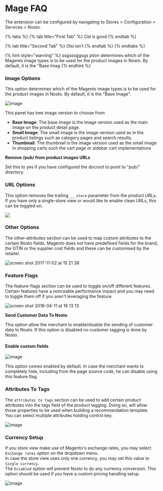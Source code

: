 # Mage FAQ

The extension can be configured by navigating to Stores &gt; Configuration &gt; Services &gt; Nosto.



{% tabs %}
{% tab title="First Tab" %}
Cid is good
{% endtab %}

{% tab title="Second Tab" %}
Olsi isn't
{% endtab %}
{% endtabs %}

{% hint style="warning" %}
ssgsssggsgs ption determines which of the Magento image types is to be used for the product images in Nosto. By default, it is the "Base Imag
{% endhint %}

### Image Options

This option determines which of the Magento image types is to be used for the product images in Nosto. By default, it is the "Base Image".

![image](https://user-images.githubusercontent.com/2778820/44143465-6f28b780-a08c-11e8-983f-a530a50e08a7.png)

This panel has tree image version to choose from:

* **Base Image**: The base image is the image version used as the main image on the product detail page.
* **Small Image**: The small image is the image version used as in the product listings such as category pages and search results.
* **Thumbnail**: The thumbnail is the image version used as the small image in shopping carts such the cart page or sidebar cart implementations

**Remove /pub/ from product images URLs** 

Set this to yes if you have configured the docroot to point to "pub/" directory.

### URL Options

This option removes the trailing `___store` parameter from the product URLs. If you have only a single-store view or would like to enable clean URLs, this can be toggled on.

![](https://user-images.githubusercontent.com/327432/36792597-a1591262-1ca3-11e8-812a-6a5dcdf096b3.png)

### Other Options

The other-attributes section can be used to map custom attributes to the certain Nosto fields. Magento does not have predefined fields for the brand, the GTIN or the supplier cost fields and these can be customised by the retailer.

![screen shot 2017-11-02 at 15 21 38](https://user-images.githubusercontent.com/327432/32328131-a34054e2-bfe1-11e7-881f-d8d2c3b58d73.png)

### Feature Flags

The feature-flags section can be used to toggle on/off different features. Certain features have a noticeable performance impact and you may need to toggle them off if you aren't leveraging the feature.

![screen shot 2018-04-11 at 16 13 13](https://user-images.githubusercontent.com/2778820/38618795-4c7950d8-3da3-11e8-999b-c65fdcc348c8.png)

**Send Customer Data To Nosto**

This option allow the merchant to enable/disable the sending of customer data to Nosto. If this option is disabled no customer tagging is done by Nosto.

#### Enable custom fields

![image](https://user-images.githubusercontent.com/2778820/44519745-9bafc500-a6d6-11e8-91a0-5726b3601280.png)

This option comes enabled by default. In case the merchant wants to completely hide, including from the page source code, he can disable using this feature flag.

### Attributes To Tags

The `attributes to tags` section can be used to add certain product attributes into the tags field of the product tagging. Doing so, will allow those properties to be used when building a recommendation template.   
 You can select multiple attributes holding control key.

![image](https://user-images.githubusercontent.com/2778820/42555072-be4025be-84ef-11e8-91df-e4328277f2fa.png)

### Currency Setup

If you store view make use of Magento's exchange rates, you may select `Exchange rates` option on the dropdown menu.   
 In case the store view uses only one currency, you may set this value to `Single currency`.   
 The `Disabled` option will prevent Nosto to do any currency conversion. This option should be used if you have a custom pricing handling setup.

![image](https://user-images.githubusercontent.com/2778820/42555862-4a901824-84f2-11e8-8105-c7a92bf1c25d.png)

